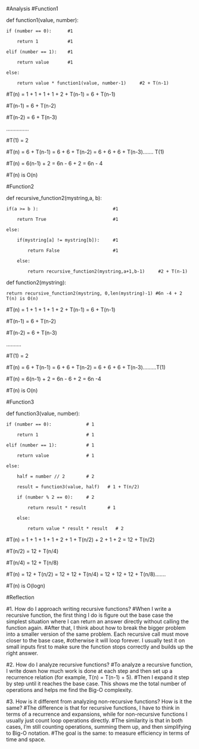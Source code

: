 #Analysis
#Function1

def function1(value, number):

	if (number == 0):      #1
	
		return 1           #1
		
	elif (number == 1):    #1
	
		return value       #1
		
	else:
	
		return value * function1(value, number-1)     #2 + T(n-1)

#T(n) = 1 + 1 + 1 + 1 + 2 + T(n-1) = 6 + T(n-1)

#T(n-1) = 6 + T(n-2)

#T(n-2) = 6 + T(n-3)

...............

#T(1) = 2

#T(n) = 6 + T(n-1) = 6 + 6 + T(n-2) = 6 + 6 + 6 + T(n-3)....... T(1)

#T(n) = 6(n-1) + 2 = 6n - 6 + 2 = 6n - 4

#T(n) is O(n)



#Function2

def recursive_function2(mystring,a, b):

	if(a >= b ):                            #1
	
		return True                         #1
		
	else:
	
		if(mystring[a] != mystring[b]):     #1
		
			return False                    #1
			
		else:
		
			return recursive_function2(mystring,a+1,b-1)     #2 + T(n-1)
 
def function2(mystring):

	return recursive_function2(mystring, 0,len(mystring)-1) #6n -4 + 2 T(n) is O(n)

#T(n) = 1 + 1 + 1 + 1 + 2 + T(n-1) = 6 + T(n-1)

#T(n-1) = 6 + T(n-2)

#T(n-2) = 6 + T(n-3)

..........

#T(1) = 2

#T(n) = 6 + T(n-1) = 6 + 6 + T(n-2) = 6 + 6 + 6 + T(n-3).........T(1)

#T(n) = 6(n-1) + 2 = 6n - 6 + 2 = 6n -4

#T(n) is O(n)




#Function3

def function3(value, number):

    if (number == 0):             # 1
	
        return 1                  # 1
		
    elif (number == 1):           # 1
	
        return value              # 1
		
    else:
	
        half = number // 2        # 2
		
        result = function3(value, half)   # 1 + T(n/2)
		
        if (number % 2 == 0):     # 2
		
            return result * result        # 1
			
        else:
		
            return value * result * result   # 2


#T(n) = 1 + 1 + 1 + 1 + 2 + 1 + T(n/2) + 2 + 1 + 2 = 12 + T(n/2)

#T(n/2) = 12 + T(n/4)

#T(n/4) = 12 + T(n/8)

#T(n) = 12 + T(n/2) = 12 + 12 + T(n/4) = 12 + 12 + 12 + T(n/8).......

#T(n) is O(logn)



#Reflection

#1. How do I approach writing recursive functions?
#When I write a recursive function, the first thing I do is figure out the base case the simplest situation where I can return an answer directly without calling the function again. 
#After that, I think about how to break the bigger problem into a smaller version of the same problem. Each recursive call must move closer to the base case, 
#otherwise it will loop forever. I usually test it on small inputs first to make sure the function stops correctly and builds up the right answer.

#2. How do I analyze recursive functions?
#To analyze a recursive function, I write down how much work is done at each step and then set up a recurrence relation (for example, T(n) = T(n-1) + 5). 
#Then I expand it step by step until it reaches the base case. This shows me the total number of operations and helps me find the Big-O complexity.

#3. How is it different from analyzing non-recursive functions? How is it the same?
#The difference is that for recursive functions, I have to think in terms of a recurrence and expansions, while for non-recursive functions I usually just count loop operations directly. 
#The similarity is that in both cases, I’m still counting operations, summing them up, and then simplifying to Big-O notation. 
#The goal is the same: to measure efficiency in terms of time and space.
